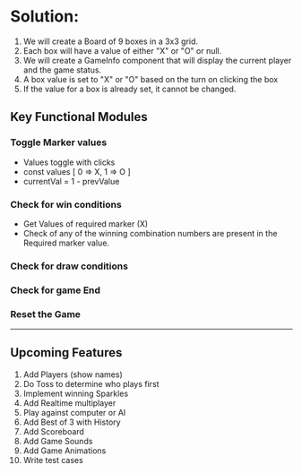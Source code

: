 # Solution:

1. We will create a Board of 9 boxes in a 3x3 grid.
2. Each box will have a value of either "X" or "O" or null.
3. We will create a GameInfo component that will display the current player and the game status.
4. A box value is set to "X" or "O" based on the turn on clicking the box
5. If the value for a box is already set, it cannot be changed.

## Key Functional Modules

### Toggle Marker values

- Values toggle with clicks
- const values [ 0 => X, 1 => O ]
- currentVal = 1 - prevValue

### Check for win conditions

- Get Values of required marker (X)
- Check of any of the winning combination numbers are present in the Required marker value.

### Check for draw conditions

### Check for game End

### Reset the Game

---

## Upcoming Features

1. Add Players (show names)
2. Do Toss to determine who plays first
3. Implement winning Sparkles
4. Add Realtime multiplayer
5. Play against computer or AI
6. Add Best of 3 with History
7. Add Scoreboard
8. Add Game Sounds
9. Add Game Animations
10. Write test cases
